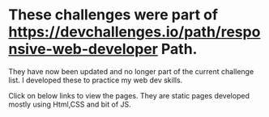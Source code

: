 # These challenges were part of https://devchallenges.io/path/responsive-web-developer Path.
They have now been updated and no longer part of the current challenge list.
I developed these to practice my web dev skills.

Click on below links to view the pages. They are static pages developed mostly using Html,CSS and bit of JS.


